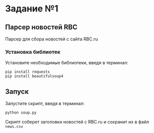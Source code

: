# Задание №1

## Парсер новостей RBC
Парсер для сбора новостей с сайта RBC.ru

### Установка библиотек
Установите необходимые библиотеки, введя в терминал:

```
pip install requests
pip install beautifulsoup4
```

## Запуск
Запустите скрипт, введя в терминал:
```
python soup.py
```

Скрипт соберет заголовки новостей с RBC.ru и сохранит их в файл `news.csv`
